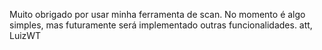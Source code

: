 Muito obrigado por usar minha ferramenta de scan.
No momento é algo simples, mas futuramente será implementado outras funcionalidades.
                                                                    att, LuizWT